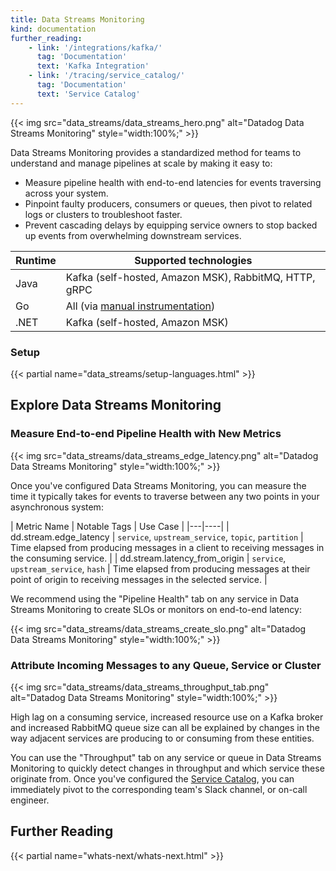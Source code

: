 ```yaml
---
title: Data Streams Monitoring
kind: documentation
further_reading:
    - link: '/integrations/kafka/'
      tag: 'Documentation'
      text: 'Kafka Integration'
    - link: '/tracing/service_catalog/'
      tag: 'Documentation'
      text: 'Service Catalog'
---
```


{{< img src="data_streams/data_streams_hero.png" alt="Datadog Data Streams Monitoring" style="width:100%;" >}}

Data Streams Monitoring provides a standardized method for teams to understand and manage pipelines at scale by making it easy to:
* Measure pipeline health with end-to-end latencies for events traversing across your system.
* Pinpoint faulty producers, consumers or queues, then pivot to related logs or clusters to troubleshoot faster.
* Prevent cascading delays by equipping service owners to stop backed up events from overwhelming downstream services.

| Runtime | Supported technologies |
|---|----|
| Java | Kafka (self-hosted, Amazon MSK), RabbitMQ, HTTP, gRPC |
| Go | All (via [manual instrumentation][1]) |
| .NET | Kafka (self-hosted, Amazon MSK) |

### Setup

{{< partial name="data_streams/setup-languages.html" >}}

## Explore Data Streams Monitoring

### Measure End-to-end Pipeline Health with New Metrics

{{< img src="data_streams/data_streams_edge_latency.png" alt="Datadog Data Streams Monitoring" style="width:100%;" >}}

Once you've configured Data Streams Monitoring, you can measure the time it typically takes for events to traverse between any two points in your asynchronous system:

| Metric Name | Notable Tags | Use Case |
|---|----|
| dd.stream.edge_latency | `service`, `upstream_service`, `topic`, `partition` | Time elapsed from producing messages in a client to receiving messages in the consuming service. |
| dd.stream.latency_from_origin | `service`, `upstream_service`, `hash` | Time elapsed from producing messages at their point of origin to receiving messages in the selected service. |

We recommend using the "Pipeline Health" tab on any service in Data Streams Monitoring to create SLOs or monitors on end-to-end latency:

{{< img src="data_streams/data_streams_create_slo.png" alt="Datadog Data Streams Monitoring" style="width:100%;" >}}

### Attribute Incoming Messages to any Queue, Service or Cluster

{{< img src="data_streams/data_streams_throughput_tab.png" alt="Datadog Data Streams Monitoring" style="width:100%;" >}}

High lag on a consuming service, increased resource use on a Kafka broker and increased RabbitMQ queue size can all be explained by changes in the way adjacent services are producing to or consuming from these entities.

You can use the "Throughput" tab on any service or queue in Data Streams Monitoring to quickly detect changes in throughput and which service these originate from. Once you've configured the [Service Catalog][3], you can immediately pivot to the corresponding team's Slack channel, or on-call engineer.

## Further Reading

{{< partial name="whats-next/whats-next.html" >}}

[1]: /data_streams/go#manual-instrumentation
[2]: /agent/basic_agent_usage
[3]: /tracing/service_catalog/
